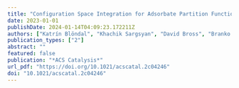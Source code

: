 ```yaml
---
title: "Configuration Space Integration for Adsorbate Partition Functions: The Effect of Anharmonicity on the Thermophysical Properties of CO–Pt(111) and CH3OH–Cu(111)"
date: 2023-01-01
publishDate: 2024-01-14T04:09:23.172211Z
authors: ["Katrín Blöndal", "Khachik Sargsyan", "David Bross", "Branko Ruscic", "C. Franklin Goldsmith"]
publication_types: ["2"]
abstract: ""
featured: false
publication: "*ACS Catalysis*"
url_pdf: "https://doi.org/10.1021/acscatal.2c04246"
doi: "10.1021/acscatal.2c04246"
---
```


